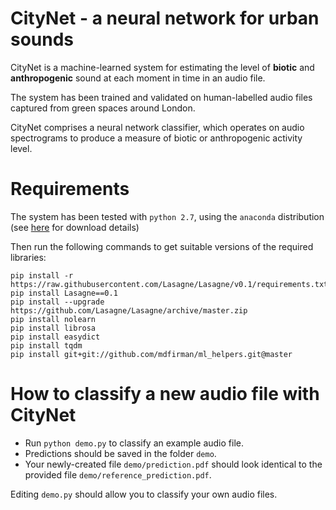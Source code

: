 # CityNet - a neural network for urban sounds

CityNet is a machine-learned system for estimating the level of **biotic** and **anthropogenic** sound at each moment in time in an audio file.

The system has been trained and validated on human-labelled audio files captured from green spaces around London.

CityNet comprises a neural network classifier, which operates on audio spectrograms to produce a measure of biotic or anthropogenic activity level.


# Requirements

The system has been tested with `python 2.7`, using the `anaconda` distribution (see [here](https://www.anaconda.com/download/) for download details)

Then run the following commands to get suitable versions of the required libraries:


    pip install -r https://raw.githubusercontent.com/Lasagne/Lasagne/v0.1/requirements.txt
    pip install Lasagne==0.1
    pip install --upgrade https://github.com/Lasagne/Lasagne/archive/master.zip
    pip install nolearn
    pip install librosa
    pip install easydict
    pip install tqdm
    pip install git+git://github.com/mdfirman/ml_helpers.git@master


# How to classify a new audio file with CityNet

- Run `python demo.py` to classify an example audio file. 
- Predictions should be saved in the folder `demo`. 
- Your newly-created file `demo/prediction.pdf` should look identical to the provided file `demo/reference_prediction.pdf`.

Editing `demo.py` should allow you to classify your own audio files.

